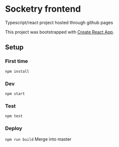 # Socketry frontend
Typescript/react project hosted through github pages

This project was bootstrapped with [Create React App](https://github.com/facebook/create-react-app).

## Setup
### First time
`npm install`

### Dev
`npm start`

### Test
`npm test`

### Deploy
`npm run build`
Merge into master
